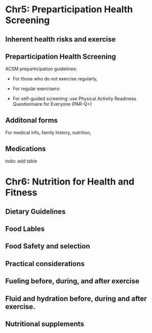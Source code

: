 # Chr5: Preparticipation Health Screening

## Inherent health risks and exercise

## Preparticipation Health Screening

ACSM preparticipation guidelines:

- For those who do not exercise regularly,

- For regular exercisers:

- For self-guided screening: use Physical Activity Readiness Questionnaire for Everyone (PAR-Q+)

## Additonal forms

For medical info, family history, nutrition, 

## Medications

todo: add table 



# Chr6: Nutrition for Health and Fitness

## Dietary Guidelines

## Food Lables

## Food Safety and selection

## Practical considerations

## Fueling before, during, and after exercise

## Fluid and hydration before, during and after exercise.

## Nutritional supplements

